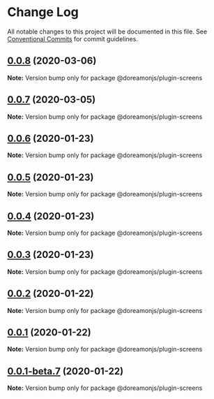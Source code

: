 # Change Log

All notable changes to this project will be documented in this file.
See [Conventional Commits](https://conventionalcommits.org) for commit guidelines.

## [0.0.8](https://github.com/doreamonjs/doreamon/compare/v0.0.7...v0.0.8) (2020-03-06)

**Note:** Version bump only for package @doreamonjs/plugin-screens





## [0.0.7](https://github.com/doreamonjs/doreamon/compare/v0.0.6...v0.0.7) (2020-03-05)

**Note:** Version bump only for package @doreamonjs/plugin-screens





## [0.0.6](https://github.com/doreamonjs/doreamon/compare/v0.0.5...v0.0.6) (2020-01-23)

**Note:** Version bump only for package @doreamonjs/plugin-screens





## [0.0.5](https://github.com/doreamonjs/doreamon/compare/v0.0.4...v0.0.5) (2020-01-23)

**Note:** Version bump only for package @doreamonjs/plugin-screens





## [0.0.4](https://github.com/doreamonjs/doreamon/compare/v0.0.3...v0.0.4) (2020-01-23)

**Note:** Version bump only for package @doreamonjs/plugin-screens





## [0.0.3](https://github.com/doreamonjs/doreamon/compare/v0.0.2...v0.0.3) (2020-01-23)

**Note:** Version bump only for package @doreamonjs/plugin-screens





## [0.0.2](https://github.com/doreamonjs/doreamon/compare/v0.0.1...v0.0.2) (2020-01-22)

**Note:** Version bump only for package @doreamonjs/plugin-screens





## [0.0.1](https://github.com/doreamonjs/doreamon/compare/v0.0.1-beta.7...v0.0.1) (2020-01-22)

**Note:** Version bump only for package @doreamonjs/plugin-screens





## [0.0.1-beta.7](https://github.com/doreamonjs/doreamon/compare/v0.0.1-beta.6...v0.0.1-beta.7) (2020-01-22)

**Note:** Version bump only for package @doreamonjs/plugin-screens
